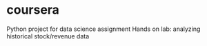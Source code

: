 # coursera
Python project for data science assignment
Hands on lab: analyzing historical stock/revenue data
